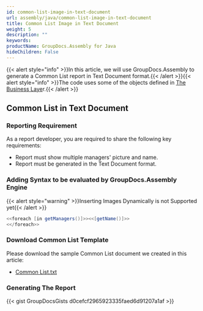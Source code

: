 ```yaml
---
id: common-list-image-in-text-document
url: assembly/java/common-list-image-in-text-document
title: Common List Image in Text Document
weight: 5
description: ""
keywords: 
productName: GroupDocs.Assembly for Java
hideChildren: False
---
```

{{< alert style="info" >}}In this article, we will use GroupDocs.Assembly to generate a Common List report in Text Document format.{{< /alert >}}{{< alert style="info" >}}The code uses some of the objects defined in [The Business Laye](https://docs.groupdocs.com/assembly/java/the-business-layer/)r.{{< /alert >}}

## Common List in Text Document

### Reporting Requirement

As a report developer, you are required to share the following key requirements:

*   Report must show multiple managers' picture and name.
*   Report must be generated in the Text Document format.

### Adding Syntax to be evaluated by GroupDocs.Assembly Engine

{{< alert style="warning" >}}Inserting Images Dynamically is not Supported yet{{< /alert >}}

```java
<<foreach [in getManagers()]>><<[getName()]>>
<</foreach>>
```

### Download Common List Template

Please download the sample Common List document we created in this article:

*   [Common List.txt](https://github.com/groupdocs-assembly/GroupDocs.Assembly-for-Java/blob/master/Examples/GroupDocs.Assembly.Examples.Java/Data/Storage/Text%20Templates/Common%20List.txt?raw=true)

### Generating The Report

{{< gist GroupDocsGists d0cefcf2965923335faed6d91207a1af >}}


